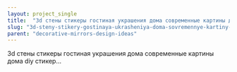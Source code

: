 ```yaml
---
layout: project_single
title:  "3d стены стикеры гостиная украшения дома современные картины дома diy стикер…"
slug: "3d-steny-stikery-gostinaya-ukrasheniya-doma-sovremennye-kartiny-doma-diy-stiker"
parent: "decorative-mirrors-design-ideas"
---
```

3d стены стикеры гостиная украшения дома современные картины дома diy стикер…